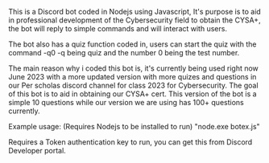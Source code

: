 This is a Discord bot coded in Nodejs using Javascript, It's purpose is to aid in professional development of the Cybersecurity field to obtain the
CYSA+, the bot will reply to simple commands and will interact with users.

The bot also has a quiz function coded in, users can start the quiz with the command -q0 -q being quiz and the number 0 being the test number.

The main reason why i coded this bot is, it's currently being used right now June 2023 with a more updated version with more quizes and questions in our
Per scholas discord channel for class 2023 for Cybersecurity. The goal of this bot is to aid in obtaining our CYSA+ cert. This version of the bot is a
simple 10 questions while our version we are using has 100+ questions currently.

Example usage: (Requires Nodejs to be installed to run)
"node.exe botex.js"

Requires a Token authentication key to run, you can get this from Discord Developer portal.
